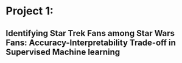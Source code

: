 # Project 1: 
## Identifying Star Trek Fans among Star Wars Fans: Accuracy-Interpretability Trade-off in Supervised Machine learning
